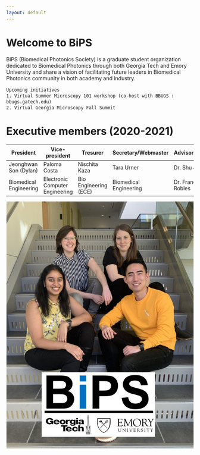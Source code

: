 ```yaml
---
layout: default
---
```


# Welcome to BiPS

BiPS (Biomedical Photonics Society) is a graduate student organization dedicated to Biomedical Photonics through both Georgia Tech and Emory University and share a vision of facilitating future leaders in Biomedical Photonics community in both academy and industry.


```
Upcoming initiatives 
1. Virtual Summer Microscopy 101 workshop (co-host with BBUGS : bbugs.gatech.edu)
2. Virtual Georgia Microscopy Fall Summit
```


# Executive members (2020-2021)

 |President              | Vice-president    |Tresurer              |Secretary/Webmaster    |Advisor/Professor    | 
 |---------------------- |------------------ |--------------------- |---------------------- |-------------------- |  
 |Jeonghwan Son (Dylan)  |Paloma Costa                    |Nischita Kaza         |Tara Urner             |Dr. Shu Jia          |
 |Biomedical Engineering |Electronic Computer Engineering |Bio Engineering (ECE) |Biomedical Engineering |Dr. Francisco Robles |

![image](/images/Bips_executive.png)
